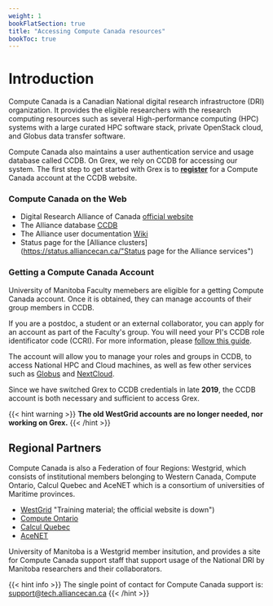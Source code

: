 ```yaml
---
weight: 1
bookFlatSection: true
title: "Accessing Compute Canada resources"
bookToc: true
---
```


# Introduction

Compute Canada is a Canadian National digital research infrastructore (DRI) organization. It provides the eligible researchers with the research computing resources such as several High-performance computing (HPC) systems with a large curated HPC software stack, private OpenStack cloud, and Globus data transfer software. 

Compute Canada also maintains a user authentication service and usage database called CCDB. On Grex, we rely on CCDB for accessing our system. The first step to get started with Grex is to [**register**](https://ccdb.computecanada.ca/account_application "Apply for an account") for a Compute Canada account at the CCDB website.

### Compute Canada on the Web

- Digital Research Alliance of Canada [official website](https://alliancecan.ca/)
- The Alliance database [CCDB](https://ccdb.computecanada.ca/ "Compute Canada accounts database")
- The Alliance user documentation [Wiki](https://docs.alliancecan.ca/wiki "the Alliance user documentation Wiki")
- Status page for the [Alliance clusters](https://status.alliancecan.ca/"Status page for the Alliance services")

### Getting a Compute Canada Account

University of Manitoba Faculty memebers are eligible for a getting Compute Canada account. Once it is obtained, they can manage accounts of their group members in CCDB.

If you are a postdoc, a student or an external collaborator, you can apply for an account as part of the Faculty's group. You will need your PI's CCDB role identificator code (CCRI). For more information, please [follow this guide](https://alliancecan.ca/en/services/advanced-research-computing/account-management/apply-account "Apply for an Alliance account").

The account will allow you to manage your roles and groups in CCDB, to access National HPC and Cloud machines, as well as few other services such as [Globus](https://docs.alliancecan.ca/wiki/Globus "Globus") and [NextCloud](https://docs.alliancecan.ca/wiki/Nextcloud "NextCloud").

Since we have switched Grex to CCDB credentials in late **2019**, the CCDB account is both necessary and sufficient to access Grex. 

{{< hint warning >}}
**The old WestGrid accounts are no longer needed, nor working on Grex.**
{{< /hint >}}

## Regional Partners

Compute Canada is also a Federation of four Regions: Westgrid, which consists of institutional members belonging to Western Canada, Compute Ontario, Calcul Quebec and AceNET which is a consortium of universities of Maritime provinces.

- [WestGrid](https://westgrid.github.io/trainingMaterials/) "Training material; the official website is down")
- [Compute Ontario](https://www.computeontario.ca/ "Compute Ontario official website")
- [Calcul Quebec](https://www.calculquebec.ca/ "Calcul Quebec official website")
- [AceNET](https://wiki.ace-net.ca/wiki/ACENET "AceNET official website")

University of Manitoba is a Westgrid member insitution, and provides a site for Compute Canada support staff that support usage of the National DRI by Manitoba researchers and their collaborators. 

{{< hint info >}}
The single point of contact for Compute Canada support is: [support@tech.alliancecan.ca](mailto:support@tech.alliancecan.ca)
{{< /hint  >}}


